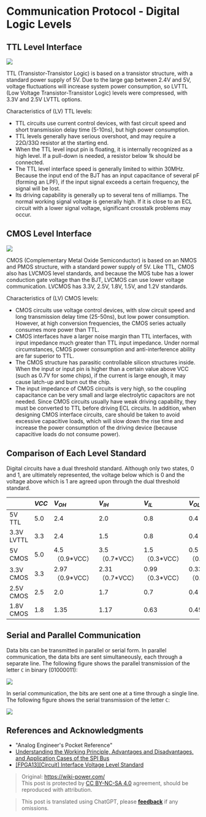 # Communication Protocol - Digital Logic Levels

## TTL Level Interface

![](https://img.wiki-power.com/d/wiki-media/img/20220505152445.png)

TTL (Transistor-Transistor Logic) is based on a transistor structure, with a standard power supply of 5V. Due to the large gap between 2.4V and 5V, voltage fluctuations will increase system power consumption, so LVTTL (Low Voltage Transistor-Transistor Logic) levels were compressed, with 3.3V and 2.5V LVTTL options.

Characteristics of (LV) TTL levels:

- TTL circuits use current control devices, with fast circuit speed and short transmission delay time (5-10ns), but high power consumption.
- TTL levels generally have serious overshoot, and may require a 22Ω/33Ω resistor at the starting end.
- When the TTL level input pin is floating, it is internally recognized as a high level. If a pull-down is needed, a resistor below 1k should be connected.
- The TTL level interface speed is generally limited to within 30MHz. Because the input end of the BJT has an input capacitance of several pF (forming an LPF), if the input signal exceeds a certain frequency, the signal will be lost.
- Its driving capability is generally up to several tens of milliamps. The normal working signal voltage is generally high. If it is close to an ECL circuit with a lower signal voltage, significant crosstalk problems may occur.

## CMOS Level Interface

![](https://img.wiki-power.com/d/wiki-media/img/20220505154222.png)

CMOS (Complementary Metal Oxide Semiconductor) is based on an NMOS and PMOS structure, with a standard power supply of 5V. Like TTL, CMOS also has LVCMOS level standards, and because the MOS tube has a lower conduction gate voltage than the BJT, LVCMOS can use lower voltage communication. LVCMOS has 3.3V, 2.5V, 1.8V, 1.5V, and 1.2V standards.

Characteristics of (LV) CMOS levels:

- CMOS circuits use voltage control devices, with slow circuit speed and long transmission delay time (25-50ns), but low power consumption. However, at high conversion frequencies, the CMOS series actually consumes more power than TTL.
- CMOS interfaces have a larger noise margin than TTL interfaces, with input impedance much greater than TTL input impedance. Under normal circumstances, CMOS power consumption and anti-interference ability are far superior to TTL.
- The CMOS structure has parasitic controllable silicon structures inside. When the input or input pin is higher than a certain value above VCC (such as 0.7V for some chips), if the current is large enough, it may cause latch-up and burn out the chip.
- The input impedance of CMOS circuits is very high, so the coupling capacitance can be very small and large electrolytic capacitors are not needed. Since CMOS circuits usually have weak driving capability, they must be converted to TTL before driving ECL circuits. In addition, when designing CMOS interface circuits, care should be taken to avoid excessive capacitive loads, which will slow down the rise time and increase the power consumption of the driving device (because capacitive loads do not consume power).

## Comparison of Each Level Standard

Digital circuits have a dual threshold standard. Although only two states, 0 and 1, are ultimately represented, the voltage below which is 0 and the voltage above which is 1 are agreed upon through the dual threshold standard.

|            | $VCC$ | $V_{OH}$         | $V_{IH}$         | $V_{IL}$         | $V_{OL}$         | $GND$ |
| :--------- | :---- | :--------------- | :--------------- | :--------------- | :--------------- | :---- |
| 5V TTL     | 5.0   | 2.4              | 2.0              | 0.8              | 0.4              | 0.0   |
| 3.3V LVTTL | 3.3   | 2.4              | 1.5              | 0.8              | 0.4              | 0.0   |
| 5V CMOS    | 5.0   | 4.5（0.9\*VCC）  | 3.5（0.7\*VCC）  | 1.5（0.3\*VCC）  | 0.5（0.1\*VCC）  | 0.0   |
| 3.3V CMOS  | 3.3   | 2.97（0.9\*VCC） | 2.31（0.7\*VCC） | 0.99（0.3\*VCC） | 0.33（0.1\*VCC） | 0.0   |
| 2.5V CMOS  | 2.5   | 2.0              | 1.7              | 0.7              | 0.4              | 0.0   |
| 1.8V CMOS  | 1.8   | 1.35             | 1.17             | 0.63             | 0.45             | 0.0   |

## Serial and Parallel Communication

Data bits can be transmitted in parallel or serial form. In parallel communication, the data bits are sent simultaneously, each through a separate line. The following figure shows the parallel transmission of the letter `C` in binary (01000011):

![](https://img.wiki-power.com/d/wiki-media/img/20211109095630.png)

In serial communication, the bits are sent one at a time through a single line. The following figure shows the serial transmission of the letter `C`:

![](https://img.wiki-power.com/d/wiki-media/img/20211109095718.png)

## References and Acknowledgments

- "Analog Engineer's Pocket Reference"
- [Understanding the Working Principle, Advantages and Disadvantages, and Application Cases of the SPI Bus](http://news.eeworld.com.cn/qrs/ic470019.html)
- [[FPGA13][Circuit] Interface Voltage Level Standard](https://zhenhuizhang.tk/post/fpga13jie-kou-dian-ping-biao-zhun/)

> Original: <https://wiki-power.com/>  
> This post is protected by [CC BY-NC-SA 4.0](https://creativecommons.org/licenses/by/4.0/deed.en) agreement, should be reproduced with attribution.

> This post is translated using ChatGPT, please [**feedback**](https://github.com/linyuxuanlin/Wiki_MkDocs/issues/new) if any omissions.
